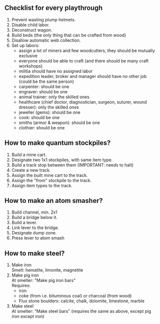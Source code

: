 ## Checklist for every playthrough
1. Prevent wasting plump helmets.
2. Disable child labor.
3. Deconstruct wagon.
4. Build beds (the only thing that can be crafted from wood)
5. Disallow automatic web collection.
6. Set up labors:
   - assign a lot of miners and few woodcutters, they should be mutually exclusive
   - everyone should be able to craft (and there should be many craft workshops)
   - militia should have no assigned labor
   - expedition leader, broker and manager should have no other job (could be the same person)
   - carpenter: should be one
   - engraver: should be one
   - animal trainer: only the skilled ones
   - healthcare (chief doctor, diagnostician, surgeon, suturer, wound dresser): only the skilled ones
   - jeweller (gems): should be one
   - cook: should be one
   - smiths (armor & weapon): should be one
   - clothier: should be one


## How to make quantum stockpiles?
1. Build a mine cart.
2. Designate two 1x1 stockpiles, with same item type.
3. Build a track stop between them (IMPORTANT: needs to halt)
4. Create a new track.
5. Assign the built mine cart to the track.
6. Assign the "from" stockpile to the track.
7. Assign item types to the track.

## How to make an atom smasher?
1. Build channel, min. 2x1
2. Build a bridge below it.
3. Build a lever.
4. Link lever to the bridge.
5. Designate dump zone.
6. Press lever to atom smash

## How to make steel?
1. Make iron  
Smelt: hematite, limonite, magnetite
2. Make pig iron  
At smelter: "Make pig iron bars"  
Requires:  
    - iron
    - coke (from i.e. bituminous coal) or charcoal (from wood)
    - Flux stone boulders: calcite, chalk, dolomite, limestone, marble
3. Make steel  
At smelter: "Make steel bars" (requires the same as above, except pig iron except iron)
